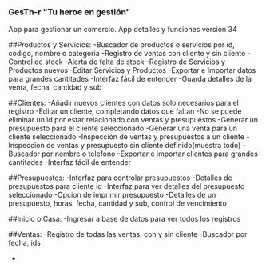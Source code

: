 ### GesTh-r "Tu heroe en gestión"
App para gestionar un comercio. 
App detalles y funciones version 34

##Productos y Servicios:
  -Buscador de productos o servicios por id, codigo, nombre o categoria
  -Registro de ventas con cliente y sin cliente
  -Control de stock
  -Alerta de falta de stock
  -Registro de Servicios y Productos nuevos
  -Editar Servicios y Productos
  -Exportar e Importar datos para grandes cantitades
  -Interfaz fácil de entender 
  -Guarda detalles de la venta, fecha, cantidad y sub


##Clientes:
  -Añadir nuevos clientes con datos solo necesarios para el registro
  -Editar un cliente, completando datos que faltan
  -No se puede eliminar un id por estar relacionado con ventas y presupuestos
  -Generar un presupuesto para el cliente seleccionado
  -Generar una venta para un cliente seleccionado
  -Inspección de ventas y presupuestos a un cliente
  -Inspeccion de ventas y presupuesto sin cliente definido(muestra todo)
  -Buscador por nombre o telefono
  -Exportar e importar clientes para grandes cantitades
  -Interfaz fácil de entender

##Presupuestos:
  -Interfaz para controlar presupuestos
  -Detalles de presupuestos para cliente id
  -Interfaz para ver detalles del presupuesto seleccionado
  -Opcion de imprimir presupuesto 
  -Detalles de un presupuesto, horas, fecha, cantidad y sub, control de vencimiento

##Inicio o Casa:
  -Ingresar a base de datos para ver todos los registros

##Ventas:
  -Registro de todas las ventas, con y sin cliente
  -Buscador por fecha, ids 







-

